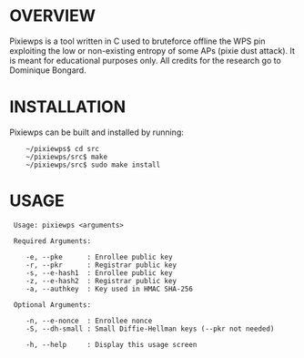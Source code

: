 # OVERVIEW

Pixiewps is a tool written in C used to bruteforce offline the WPS pin exploiting the low or non-existing entropy of some APs (pixie dust attack). It is meant for educational purposes only. All credits for the research go to Dominique Bongard.

# INSTALLATION

Pixiewps can be built and installed by running:

```
	~/pixiewps$ cd src
	~/pixiewps/src$ make
	~/pixiewps/src$ sudo make install
```

# USAGE

```
 Usage: pixiewps <arguments>

 Required Arguments:

    -e, --pke      : Enrollee public key
    -r, --pkr      : Registrar public key
    -s, --e-hash1  : Enrollee public key
    -z, --e-hash2  : Registrar public key
    -a, --authkey  : Key used in HMAC SHA-256

 Optional Arguments:

    -n, --e-nonce  : Enrollee nonce
    -S, --dh-small : Small Diffie-Hellman keys (--pkr not needed)

    -h, --help     : Display this usage screen
```
